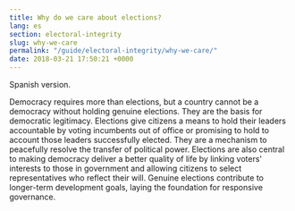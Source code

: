 ```yaml
---
title: Why do we care about elections?
lang: es
section: electoral-integrity
slug: why-we-care
permalink: "/guide/electoral-integrity/why-we-care/"
date: 2018-03-21 17:50:21 +0000
---
```


Spanish version.

Democracy requires more than elections, but a country cannot be a democracy without holding genuine elections. They are the basis for democratic legitimacy. Elections give citizens a means to hold their leaders accountable by voting incumbents out of office or promising to hold to account those leaders successfully elected. They are a mechanism to peacefully resolve the transfer of political power. Elections are also central to making democracy deliver a better quality of life by linking voters' interests to those in government and allowing citizens to select representatives who reflect their will. Genuine elections contribute to longer-term development goals, laying the foundation for responsive governance.